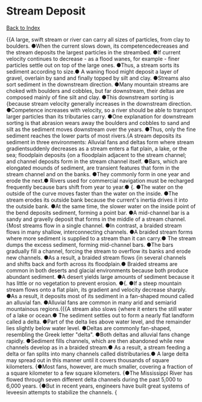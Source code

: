# Stream Deposit
[Back to Index](https://github.com/windows10010/tpoExtractor/blog/master/README.md)

{{A large, swift stream or river can carry all sizes of particles, from clay to boulders. ●When the current slows down, its competencedecreases and the stream deposits the largest particles in the streambed. ●If current velocity continues to decrease - as a flood wanes, for example - finer particles settle out on top of the large ones. ●Thus, a stream sorts its sediment according to size.● A waning flood might deposit a layer of gravel, overlain by sand and finally topped by silt and clay. ●Streams also sort sediment in the downstream direction. ●Many mountain streams are choked with boulders and cobbles, but far downstream, their deltas are composed mainly of fine silt and clay. ●This downstream sorting is {because stream velocity generally increases in the downstream direction. ●Competence increases with velocity, so a river should be able to transport larger particles than its tributaries carry. ●One explanation for downstream sorting is that abrasion wears away the boulders and cobbles to sand and silt as the sediment moves downstream over the years. ●Thus, only the fine sediment reaches the lower parts of most rivers.{A stream deposits its sediment in three environments: Alluvial fans and deltas form where stream gradientsuddenly decreases as a stream enters a flat plain, a lake, or the sea; floodplain deposits {on a floodplain adjacent to the stream channel; and channel deposits form in the stream channel itself. ●Bars, which are elongated mounds of sediment, are transient features that form in the stream channel and on the banks. ●They commonly form in one year and erode the next.● Rivers used for commercial navigation must be recharged frequently because bars shift from year to year.● {. ●The water on the outside of the curve moves faster than the water on the inside. ●The stream erodes its outside bank because the current's inertia drives it into the outside bank. ●At the same time, the slower water on the inside point of the bend deposits sediment, forming a point bar. ●A mid-channel bar is a sandy and gravelly deposit that forms in the middle of a stream channel.{Most streams flow in a single channel. ●In contrast, a braided stream flows in many shallow, interconnecting channels. ●A braided stream forms where more sediment is supplied to a stream than it can carry.● The stream dumps the excess sediment, forming mid-channel bars. ●The bars gradually fill a channel, forcing the stream to overflow its banks and erode new channels. ●As a result, a braided stream flows {in several channels and shifts back and forth across its floodplain.● Braided streams are common in both deserts and glacial environments because both produce abundant sediment. ●A desert yields large amounts of sediment because it has little or no vegetation to prevent erosion. ●{. ●If a steep mountain stream flows onto a flat plain, its gradient and velocity decrease sharply. ●As a result, it deposits most of its sediment in a fan-shaped mound called an alluvial fan. ●Alluvial fans are common in many arid and semiarid mountainous regions.{{{A stream also slows {where it enters the still water of a lake or ocean.● The sediment settles out to form a nearly flat landform called a delta. ●Part of the delta lies above water level, and the remainder lies slightly below water level. ●Deltas are commonly fan-shaped, resembling the Greek letter "delta". ●Both deltas and alluvial fans change rapidly. ●Sediment fills channels, which are then abandoned while new channels develop as in a braided stream.● As a result, a stream feeding a delta or fan splits into many channels called distributaries.● A large delta may spread out in this manner until it covers thousands of square kilometers. {●Most fans, however, are much smaller, covering a fraction of a square kilometer to a few square kilometers. {●The Mississippi River has flowed through seven different delta channels during the past 5,000 to 6,000 years. {●But in recent years, engineers have built great systems of leveesin attempts to stabilize the channels. {